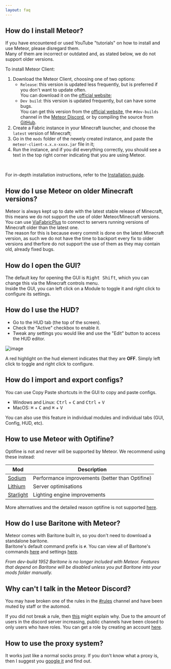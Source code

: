 ```yaml
---
layout: faq
---
```


## How do I install Meteor?

If you have encountered or used YouTube "tutorials" on how to install and use Meteor, please disregard them.  
Many of them are incorrect or outdated and, as stated below, we do not support older versions.
<br>

To install Meteor Client:

1. Download the Meteor Client, choosing one of two options:
    * `Release`: this version is updated less frequently, but is preferred if you don't want to update often.  
      You can download it on the [official website](https://meteorclient.com/download);
    * `Dev build`: this version is updated frequently, but can have some bugs.  
      You can get this version from the [official website](https://meteorclient.com/download?devBuild=latest),
      the `#dev-builds` channel in the [Meteor Discord](https://meteorclient.com/discord), or by compiling the source
      from [GitHub](https://github.com/MeteorDevelopment/meteor-client).
2. Create a Fabric instance in your Minecraft launcher, and choose the `latest` version of Minecraft;
3. Go in the `mods` folder of the newely created instance, and paste the `meteor-client-x.x.x-xxxx.jar` file in it;
4. Run the instance, and if you did everything correctly, you should see a text in the top right corner indicating that
   you are using Meteor.

<br>

For in-depth installation instructions, refer to the [Installation guide](https://meteorclient.com/faq/installation).

## How do I use Meteor on older Minecraft versions?

Meteor is always kept up to date with the latest stable release of Minecraft, this means we do not support the use of
older Meteor/Minecraft versions.  
You can use [ViaFabricPlus](https://modrinth.com/mod/viafabricplus) to
connect to servers running versions of Minecraft older than the latest one.  
The reason for this is because every commit is done on the latest Minecraft version, as such we do not have the time to
backport every fix to older versions and therfore do not support the use of them as they may contain old, already fixed
bugs.

## How do I open the GUI?

The default key for opening the GUI is <kbd>Right Shift</kbd>, which you can change this via the Minecraft controls
menu.  
Inside the GUI, you can left click on a Module to toggle it and right click to configure its settings.

## How do I use the HUD?

- Go to the HUD tab (the top of the screen).
- Check the "Active" checkbox to enable it.
- Tweak any settings you would like and use the "Edit" button to access the HUD editor.

![image](https://user-images.githubusercontent.com/52252627/181027124-4126a6c6-1608-4148-9527-d9fa93213a97.png)

A red highlight on the hud element indicates that they are **OFF**. Simply left click to toggle and right click to
configure.

## How do I import and export configs?

You can use Copy Paste shortcuts in the GUI to copy and paste configs.

- Windows and Linux: <kbd>Ctrl</kbd> + <kbd>C</kbd> and <kbd>Ctrl</kbd> + <kbd>V</kbd>
- MacOS: <kbd>⌘</kbd> + <kbd>C</kbd> and <kbd>⌘</kbd> + <kbd>V</kbd>

You can also use this feature in individual modules and individual tabs (GUI, Config, HUD, etc).

## How to use Meteor with Optifine?

Optifine is not and never will be supported by Meteor. We recommend using these instead:

 Mod                                             | Description                                     
-------------------------------------------------|-------------------------------------------------
 [Sodium](https://modrinth.com/mod/sodium)       | Performance improvements (better than Optifine) 
 [Lithium](https://modrinth.com/mod/lithium)     | Server optimisations                            
 [Starlight](https://modrinth.com/mod/starlight) | Lighting engine improvements                    

More alternatives and the detailed reason optifine is not
supported [here](https://lambdaurora.dev/optifine_alternatives/).

## How do I use Baritone with Meteor?

Meteor comes with Baritone built in, so you don't need to download a standalone baritone.  
Baritone's default command prefix is `#`.
You can view all of Baritone's commands [here](https://github.com/cabaletta/baritone/blob/master/USAGE.md) and
settings [here](https://baritone.leijurv.com/baritone/api/Settings.html).

*From dev-build 1952 Baritone is no longer included with Meteor. Features that depend on Baritone will be disabled unless you put Baritone into your mods folder manually.*

## Why can't I talk in the Meteor Discord?

You may have broken one of the rules in
the [#rules](https://discord.com/channels/689197705683140636/816501672477720626/) channel and have been muted by staff
or the automod.

If you did not break a rule,
then [this](https://discord.com/channels/689197705683140636/689198722097348624/870066829622652989) might explain why.
Due to the amount of users in the discord server increasing, public channels have been closed to only users who have
roles. You can get a role by creating an account [here](https://meteorclient.com/account).

## How to use the proxy system?

It works just like a normal socks proxy. If you don't know what a proxy is, then I suggest
you [google it](https://letmegooglethat.com/?q=proxy) and find out.
